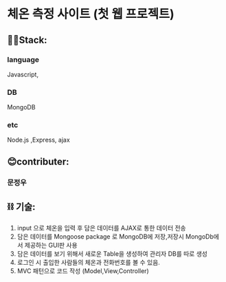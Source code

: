 # 체온 측정 사이트 (첫 웹 프로젝트)

## 👨‍🔧Stack: 
### language
Javascript,
### DB
MongoDB
### etc
Node.js ,Express, ajax

## 😊contributer:
### 문정우

## ⛓️ 기술:
1. input 으로 체온을 입력 후 담은 데이터를 AJAX로 통한 데이터 전송 
2. 담은 데이터를 Mongoose package 로 MongoDB에 저장,저장시 MongoDb에서 제공하는 GUI판 사용 
3. 담은 데이터를 보기 위해서 새로운 Table을 생성하여 관리자 DB를 따로 생성
4. 로그인 시 출입한 사람들의 체온과 전화번호를 볼 수 있음.
5. MVC 패턴으로 코드 작성 (Model,View,Controller)

